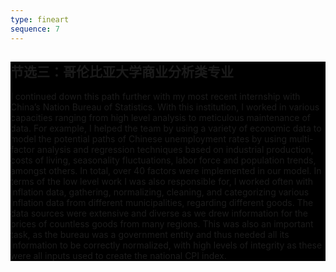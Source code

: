 ```yaml
---
type: fineart
sequence: 7
---
```

  <div class="col-sm-6 grid-reset">
    <div class="grid" style="background-color: #000;">
      <div class="content">
          <h2 class="title-effect mt-0">节选三：哥伦比亚大学商业分析类专业</h2>
        <p class="text-white text-justify">
          I continued down this path further with my most recent internship with China’s Nation Bureau of Statistics. With this institution, I worked in various capacities ranging from high level analysis to meticulous maintenance of data. For example, I helped the team by using a variety of economic data to model the potential paths of Chinese unemployment rates by using multi-factor analysis and regression techniques based on industrial production, costs of living, seasonality fluctuations, labor force and population trends, amongst others. In total, over 40 factors were implemented in our model. In terms of the low level work I was also responsible for, I worked often with inflation data, gathering, normalizing, cleaning, and categorizing various inflation data from different municipalities, regarding different goods. The data sources were extensive and diverse as we drew information for the prices of countless goods from many regions. This was also an important task, as the bureau was a government entity and thus needed all its information to be correctly normalized, with high levels of integrity as these were all inputs used to create the national CPI index.
        </p>
      </div>
    </div>
  </div>
